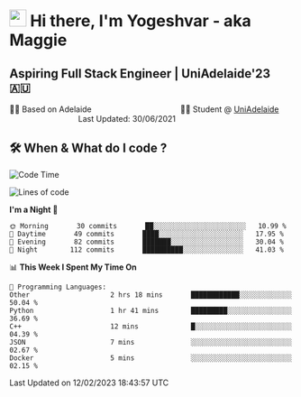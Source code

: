 <h1><img src="https://emojis.slackmojis.com/emojis/images/1531849430/4246/blob-sunglasses.gif?1531849430" width="30"/> Hi there, I'm Yogeshvar - aka Maggie</h1>

## Aspiring Full Stack Engineer | UniAdelaide'23 🇦🇺  
🏂🏻  Based on Adelaide &nbsp;&nbsp;&nbsp;&nbsp;&nbsp;&nbsp;&nbsp;&nbsp;&nbsp;&nbsp;&nbsp;&nbsp;&nbsp;&nbsp;&nbsp;&nbsp;&nbsp;&nbsp;&nbsp;&nbsp;&nbsp;&nbsp;&nbsp;&nbsp;&nbsp;&nbsp;&nbsp;&nbsp;&nbsp;&nbsp;&nbsp;&nbsp;&nbsp;&nbsp;&nbsp;&nbsp;&nbsp;&nbsp;&nbsp;👨‍💻 Student @ [UniAdelaide](https://www.adelaide.edu.au)   &nbsp;&nbsp;&nbsp;&nbsp;&nbsp;&nbsp;&nbsp;&nbsp;&nbsp;&nbsp;&nbsp;&nbsp;&nbsp;&nbsp;&nbsp;&nbsp;&nbsp;&nbsp;&nbsp;&nbsp;&nbsp;&nbsp;&nbsp;&nbsp;&nbsp;&nbsp;&nbsp;&nbsp;&nbsp;&nbsp;&nbsp;Last Updated: 30/06/2021

## 🛠 When & What do I code ?  

<!--START_SECTION:waka-->
![Code Time](http://img.shields.io/badge/Code%20Time-1%2C928%20hrs%201%20min-blue)

![Lines of code](https://img.shields.io/badge/From%20Hello%20World%20I%27ve%20Written-2%20Million%20lines%20of%20code-blue)

**I'm a Night 🦉** 

```text
🌞 Morning       30 commits       ██░░░░░░░░░░░░░░░░░░░░░░░   10.99 % 
🌆 Daytime       49 commits       ████░░░░░░░░░░░░░░░░░░░░░   17.95 % 
🌃 Evening       82 commits       ███████░░░░░░░░░░░░░░░░░░   30.04 % 
🌙 Night        112 commits       ██████████░░░░░░░░░░░░░░░   41.03 % 

```


📊 **This Week I Spent My Time On** 

```text
💬 Programming Languages: 
Other                    2 hrs 18 mins       ████████████░░░░░░░░░░░░░   50.04 % 
Python                   1 hr 41 mins        █████████░░░░░░░░░░░░░░░░   36.69 % 
C++                      12 mins             █░░░░░░░░░░░░░░░░░░░░░░░░   04.39 % 
JSON                     7 mins              ░░░░░░░░░░░░░░░░░░░░░░░░░   02.67 % 
Docker                   5 mins              ░░░░░░░░░░░░░░░░░░░░░░░░░   02.15 % 

```


 Last Updated on 12/02/2023 18:43:57 UTC
<!--END_SECTION:waka-->
